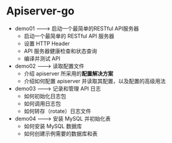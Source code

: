 # Apiserver-go  

- demo01  ---> 启动一个最简单的RESTful API服务器     
    - 启动一个最简单的 RESTful API 服务器
    - 设置 HTTP Header
    - API 服务器健康检查和状态查询
    - 编译并测试 API
- demo02  ---> 读取配置文件 
    - 介绍 apiserver 所采用的**配置解决方案**
    - 介绍如何配置 apiserver 并读取其配置，以及配置的高级用法
- demo03  ---> 记录和管理 API 日志   
    - 如何初始化日志包 
    - 如何调用日志包 
    - 如何转存（rotate）日志文件  
- demo04  ---> 安装 MySQL 并初始化表
    - 如何安装 MySQL 数据库 
    - 如何创建示例需要的数据库和表

     



